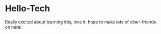 # Hello-Tech
Really excited about learning this, love it. hope to make lots of ciber-friends on here! 
